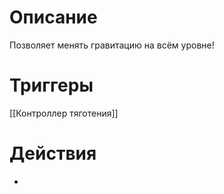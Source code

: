 # Описание
Позволяет менять гравитацию на всём уровне!

# Триггеры
[[Контроллер тяготения]]

# Действия
-